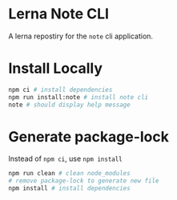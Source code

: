 # Lerna Note CLI

A lerna repostiry for the `note` cli application.

# Install Locally

```bash
npm ci # install dependencies
npm run install:note # install note cli
note # should display help message
```

# Generate package-lock

Instead of `npm ci`, use `npm install`

```bash
npm run clean # clean node_modules
# remove package-lock to generate new file
npm install # install dependencies
```